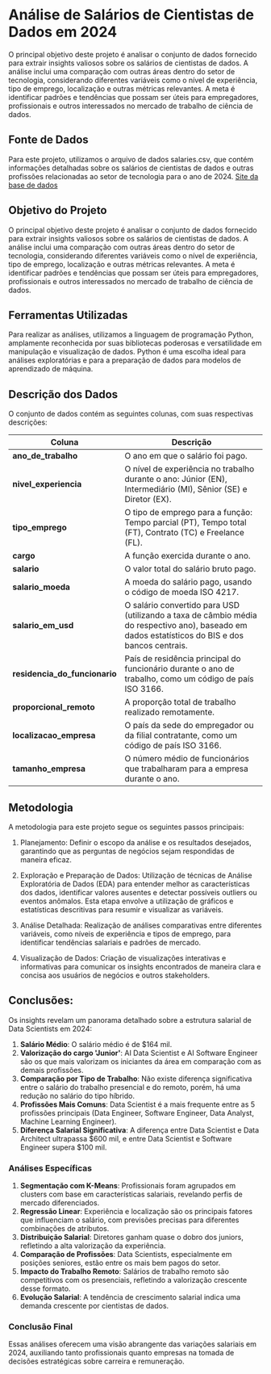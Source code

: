 # Análise de Salários de Cientistas de Dados em 2024

O principal objetivo deste projeto é analisar o conjunto de dados fornecido para extrair insights valiosos sobre os salários de cientistas de dados. A análise inclui uma comparação com outras áreas dentro do setor de tecnologia, considerando diferentes variáveis como o nível de experiência, tipo de emprego, localização e outras métricas relevantes. A meta é identificar padrões e tendências que possam ser úteis para empregadores, profissionais e outros interessados no mercado de trabalho de ciência de dados.

## Fonte de Dados
Para este projeto, utilizamos o arquivo de dados salaries.csv, que contém informações detalhadas sobre os salários de cientistas de dados e outras profissões relacionadas ao setor de tecnologia para o ano de 2024. [Site da base de dados](https://aijobs.net/salaries/download/)

## Objetivo do Projeto
O principal objetivo deste projeto é analisar o conjunto de dados fornecido para extrair insights valiosos sobre os salários de cientistas de dados. A análise inclui uma comparação com outras áreas dentro do setor de tecnologia, considerando diferentes variáveis como o nível de experiência, tipo de emprego, localização e outras métricas relevantes. A meta é identificar padrões e tendências que possam ser úteis para empregadores, profissionais e outros interessados no mercado de trabalho de ciência de dados.

## Ferramentas Utilizadas
Para realizar as análises, utilizamos a linguagem de programação Python, amplamente reconhecida por suas bibliotecas poderosas e versatilidade em manipulação e visualização de dados. Python é uma escolha ideal para análises exploratórias e para a preparação de dados para modelos de aprendizado de máquina.

## Descrição dos Dados
O conjunto de dados contém as seguintes colunas, com suas respectivas descrições:

| Coluna                     | Descrição                                                                                                                                                      |
|----------------------------|----------------------------------------------------------------------------------------------------------------------------------------------------------------|
| **ano_de_trabalho**            | O ano em que o salário foi pago.                                                                                                                               |
| **nivel_experiencia**          | O nível de experiência no trabalho durante o ano: Júnior (EN), Intermediário (MI), Sênior (SE) e Diretor (EX).                                                                                                              |
| **tipo_emprego**               | O tipo de emprego para a função: Tempo parcial (PT), Tempo total (FT), Contrato (TC) e Freelance (FL).                                                                                                                              |
| **cargo**                      | A função exercida durante o ano.                                                                                                                           |
| **salario**                    | O valor total do salário bruto pago.                                                                                                                           |
| **salario_moeda**              | A moeda do salário pago, usando o código de moeda ISO 4217.                                                                                                         |
| **salario_em_usd**             | O salário convertido para USD (utilizando a taxa de câmbio média do respectivo ano), baseado em dados estatísticos do BIS e dos bancos centrais.                |
| **residencia_do_funcionario**  | País de residência principal do funcionário durante o ano de trabalho, como um código de país ISO 3166.                                                         |
| **proporcional_remoto**        | A proporção total de trabalho realizado remotamente.                                                                                                              |
| **localizacao_empresa**        | O país da sede do empregador ou da filial contratante, como um código de país ISO 3166.                                                                             |
| **tamanho_empresa**            | O número médio de funcionários que trabalharam para a empresa durante o ano.                                                                                         |

## Metodologia
A metodologia para este projeto segue os seguintes passos principais:

1. Planejamento: Definir o escopo da análise e os resultados desejados, garantindo que as perguntas de negócios sejam respondidas de maneira eficaz.

2. Exploração e Preparação de Dados: Utilização de técnicas de Análise Exploratória de Dados (EDA) para entender melhor as características dos dados, identificar valores ausentes e detectar possíveis outliers ou eventos anômalos. Esta etapa envolve a utilização de gráficos e estatísticas descritivas para resumir e visualizar as variáveis.

3. Análise Detalhada: Realização de análises comparativas entre diferentes variáveis, como níveis de experiência e tipos de emprego, para identificar tendências salariais e padrões de mercado.

4. Visualização de Dados: Criação de visualizações interativas e informativas para comunicar os insights encontrados de maneira clara e concisa aos usuários de negócios e outros stakeholders.

## Conclusões:

Os insights revelam um panorama detalhado sobre a estrutura salarial de Data Scientists em 2024:

1. **Salário Médio**: O salário médio é de $164 mil.
2. **Valorização do cargo 'Junior'**: AI Data Scientist e AI Software Engineer são os que mais valorizam os iniciantes da área em comparação com as demais profissões.
3. **Comparação por Tipo de Trabalho**: Não existe diferença significativa entre o salário do trabalho presencial e do remoto, porém, há uma redução no salário do tipo híbrido.
4. **Profissões Mais Comuns**: Data Scientist é a mais frequente entre as 5 profissões principais (Data Engineer, Software Engineer, Data Analyst, Machine Learning Engineer).
5. **Diferença Salarial Significativa**: A diferença entre Data Scientist e Data Architect ultrapassa $600 mil, e entre Data Scientist e Software Engineer supera $100 mil.

### Análises Específicas

1. **Segmentação com K-Means**: Profissionais foram agrupados em clusters com base em características salariais, revelando perfis de mercado diferenciados.
2. **Regressão Linear**: Experiência e localização são os principais fatores que influenciam o salário, com previsões precisas para diferentes combinações de atributos.
3. **Distribuição Salarial**: Diretores ganham quase o dobro dos juniors, refletindo a alta valorização da experiência.
4. **Comparação de Profissões**: Data Scientists, especialmente em posições seniores, estão entre os mais bem pagos do setor.
5. **Impacto do Trabalho Remoto**: Salários de trabalho remoto são competitivos com os presenciais, refletindo a valorização crescente desse formato.
6. **Evolução Salarial**: A tendência de crescimento salarial indica uma demanda crescente por cientistas de dados.

### Conclusão Final

Essas análises oferecem uma visão abrangente das variações salariais em 2024, auxiliando tanto profissionais quanto empresas na tomada de decisões estratégicas sobre carreira e remuneração.



